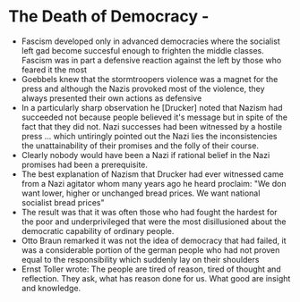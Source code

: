 # The Death of Democracy - 

 - Fascism developed only in advanced democracies where the socialist left gad become succesful enough to frighten the middle classes. Fascism was in part a defensive reaction against the left by those who feared it the  most
 - Goebbels knew that the stormtroopers violence was a magnet for the press and although the Nazis provoked most of the violence, they always presented their own actions as defensive
 - In a particularly sharp observation he [Drucker] noted that Nazism had succeeded not because people believed it's message but in spite of the fact that they did not. Nazi successes had been witnessed by a hostile press ... which untiringly pointed out the Nazi lies the inconsistencies the unattainability of their promises and the folly of their course. 
 - Clearly nobody would have been a Nazi if rational belief in the Nazi promises had been a prerequisite.
 - The best explanation of Nazism that Drucker had ever witnessed came from a Nazi agitator whom many years ago he heard proclaim: "We don want lower, higher or unchanged bread prices. We want national socialist bread prices"
 - The result was that it was often those who had fought the hardest for the poor and underprivileged that were the most disillusioned about the democratic capability of ordinary people.
- Otto Braun remarked it was not the idea of democracy that had failed, it was a considerable portion of the german people who had not proven equal to the responsibility which suddenly lay on their shoulders
- Ernst Toller wrote: The people are tired of reason, tired of thought and reflection. They ask, what has reason done for us. What good are insight and knowledge.

<!--stackedit_data:
eyJoaXN0b3J5IjpbMTAzMzUwOTcxMF19
-->